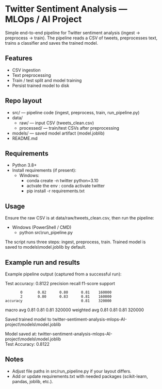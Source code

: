 # Twitter Sentiment Analysis — MLOps / AI Project

Simple end-to-end pipeline for Twitter sentiment analysis (ingest → preprocess → train). The pipeline reads a CSV of tweets, preprocesses text, trains a classifier and saves the trained model.

## Features
- CSV ingestion
- Text preprocessing
- Train / test split and model training
- Persist trained model to disk

## Repo layout
- src/ — pipeline code (ingest, preprocess, train, run_pipeline.py)
- data/
  - raw/ — input CSV (tweets_clean.csv)
  - processed/ — train/test CSVs after preprocessing
- models/ — saved model artifact (model.joblib)
- README.md

## Requirements
- Python 3.8+
- Install requirements (if present):
  - Windows:
    - conda create -n twitter python=3.10
    - actvate the env : conda activate twitter
    - pip install -r requirements.txt

## Usage
Ensure the raw CSV is at data/raw/tweets_clean.csv, then run the pipeline:

- Windows (PowerShell / CMD)
  - python src\run_pipeline.py

The script runs three steps: ingest, preprocess, train. Trained model is saved to models\model.joblib by default.

## Example run and results
Example pipeline output (captured from a successful run):

Test accuracy: 0.8122
              precision    recall  f1-score   support

           0       0.82      0.80      0.81    160000
           2       0.80      0.83      0.81    160000
    accuracy                           0.81    320000
   macro avg       0.81      0.81      0.81    320000
   weighted avg    0.81      0.81      0.81    320000

Saved trained model to twitter-sentiment-analysis-mlops-AI-project\models\model.joblib  

Model saved at: twitter-sentiment-analysis-mlops-AI-project\models\model.joblib  
Test Accuracy: 0.8122

## Notes
- Adjust file paths in src/run_pipeline.py if your layout differs.
- Add or update requirements.txt with needed packages (scikit-learn, pandas, joblib, etc.).
